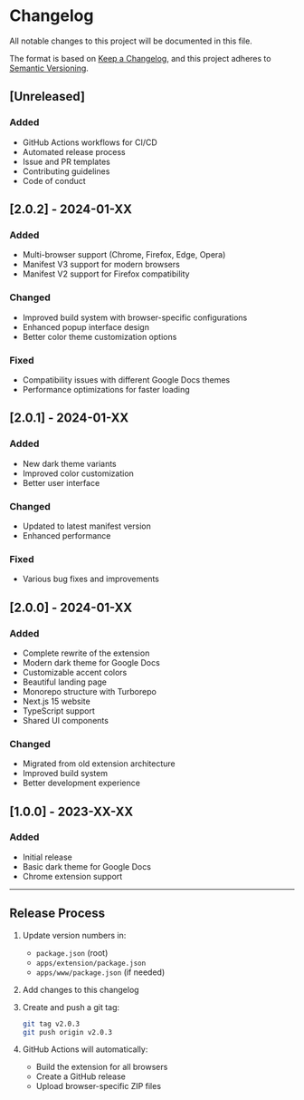 # Changelog

All notable changes to this project will be documented in this file.

The format is based on [Keep a Changelog](https://keepachangelog.com/en/1.0.0/),
and this project adheres to [Semantic Versioning](https://semver.org/spec/v2.0.0.html).

## [Unreleased]

### Added
- GitHub Actions workflows for CI/CD
- Automated release process
- Issue and PR templates
- Contributing guidelines
- Code of conduct

## [2.0.2] - 2024-01-XX

### Added
- Multi-browser support (Chrome, Firefox, Edge, Opera)
- Manifest V3 support for modern browsers
- Manifest V2 support for Firefox compatibility

### Changed
- Improved build system with browser-specific configurations
- Enhanced popup interface design
- Better color theme customization options

### Fixed
- Compatibility issues with different Google Docs themes
- Performance optimizations for faster loading

## [2.0.1] - 2024-01-XX

### Added
- New dark theme variants
- Improved color customization
- Better user interface

### Changed
- Updated to latest manifest version
- Enhanced performance

### Fixed
- Various bug fixes and improvements

## [2.0.0] - 2024-01-XX

### Added
- Complete rewrite of the extension
- Modern dark theme for Google Docs
- Customizable accent colors
- Beautiful landing page
- Monorepo structure with Turborepo
- Next.js 15 website
- TypeScript support
- Shared UI components

### Changed
- Migrated from old extension architecture
- Improved build system
- Better development experience

## [1.0.0] - 2023-XX-XX

### Added
- Initial release
- Basic dark theme for Google Docs
- Chrome extension support

---

## Release Process

1. Update version numbers in:
   - `package.json` (root)
   - `apps/extension/package.json`
   - `apps/www/package.json` (if needed)

2. Add changes to this changelog

3. Create and push a git tag:
   ```bash
   git tag v2.0.3
   git push origin v2.0.3
   ```

4. GitHub Actions will automatically:
   - Build the extension for all browsers
   - Create a GitHub release
   - Upload browser-specific ZIP files 